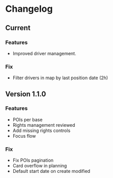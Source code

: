 # Changelog
## Current
### Features
* Improved driver management.
### Fix
* Filter drivers in map by last position date (2h)
## Version 1.1.0
### Features
* POIs per base
* Rights management reviewed
* Add missing rights controls
* Focus flow
### Fix
* Fix POIs pagination
* Card overflow in planning
* Default start date on create modified
